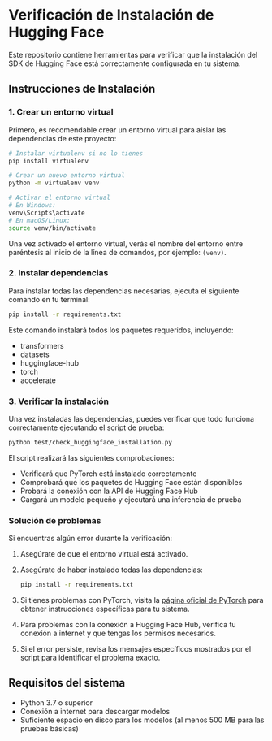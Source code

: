 # Verificación de Instalación de Hugging Face

Este repositorio contiene herramientas para verificar que la instalación del SDK de Hugging Face está correctamente configurada en tu sistema.

## Instrucciones de Instalación

### 1. Crear un entorno virtual

Primero, es recomendable crear un entorno virtual para aislar las dependencias de este proyecto:

```bash
# Instalar virtualenv si no lo tienes
pip install virtualenv

# Crear un nuevo entorno virtual
python -m virtualenv venv

# Activar el entorno virtual
# En Windows:
venv\Scripts\activate
# En macOS/Linux:
source venv/bin/activate
```

Una vez activado el entorno virtual, verás el nombre del entorno entre paréntesis al inicio de la línea de comandos, por ejemplo: `(venv)`.

### 2. Instalar dependencias

Para instalar todas las dependencias necesarias, ejecuta el siguiente comando en tu terminal:

```bash
pip install -r requirements.txt
```

Este comando instalará todos los paquetes requeridos, incluyendo:
- transformers
- datasets
- huggingface-hub
- torch
- accelerate

### 3. Verificar la instalación

Una vez instaladas las dependencias, puedes verificar que todo funciona correctamente ejecutando el script de prueba:

```bash
python test/check_huggingface_installation.py
```

El script realizará las siguientes comprobaciones:
- Verificará que PyTorch está instalado correctamente
- Comprobará que los paquetes de Hugging Face están disponibles
- Probará la conexión con la API de Hugging Face Hub
- Cargará un modelo pequeño y ejecutará una inferencia de prueba

### Solución de problemas

Si encuentras algún error durante la verificación:

1. Asegúrate de que el entorno virtual está activado.

2. Asegúrate de haber instalado todas las dependencias:
   ```bash
   pip install -r requirements.txt
   ```

3. Si tienes problemas con PyTorch, visita la [página oficial de PyTorch](https://pytorch.org/get-started/locally/) para obtener instrucciones específicas para tu sistema.

4. Para problemas con la conexión a Hugging Face Hub, verifica tu conexión a internet y que tengas los permisos necesarios.

5. Si el error persiste, revisa los mensajes específicos mostrados por el script para identificar el problema exacto.

## Requisitos del sistema

- Python 3.7 o superior
- Conexión a internet para descargar modelos
- Suficiente espacio en disco para los modelos (al menos 500 MB para las pruebas básicas) 
